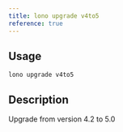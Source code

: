 ```yaml
---
title: lono upgrade v4to5
reference: true
---
```


## Usage

    lono upgrade v4to5

## Description

Upgrade from version 4.2 to 5.0

